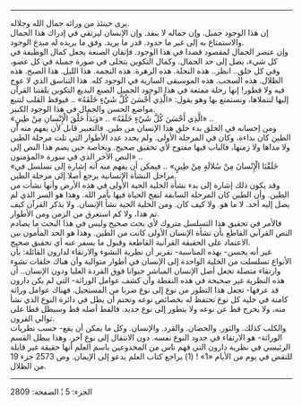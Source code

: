 ------------------------------------------------------------------------

يرى حينئذ من ورائه جمال الله وجلاله.  
إن هذا الوجود جميل. وإن جماله لا ينفد. وإن الإنسان ليرتقي في إدراك هذا
الجمال والاستمتاع به إلى غير ما حدود. قدر ما يريد. وفق ما يريده له مبدع
الوجود.  
وإن عنصر الجمال لمقصود قصدا في هذا الوجود. فإتقان الصنعة يجعل كمال
الوظيفة في كل شيء، يصل إلى حد الجمال. وكمال التكوين يتجلى في صورة جميلة
في كل عضو، وفي كل خلق.. انظر.. هذه النحلة. هذه الزهرة. هذه النجمة. هذا
الليل. هذا الصبح. هذه الظلال. هذه السحب. هذه الموسيقى السارية في الوجود
كله. هذا التناسق الذي لا عوج فيه ولا فطور! إنها رحلة ممتعة في هذا الوجود
الجميل الصنع البديع التكوين يلفتنا القرآن إليها لنتملاها، ونستمتع بها
وهو يقول: «الَّذِي أَحْسَنَ كُلَّ شَيْءٍ خَلَقَهُ» .. فيوقظ القلب لتتبع مواضع الحسن
والجمال في هذا الوجود الكبير.  
«الَّذِي أَحْسَنَ كُلَّ شَيْءٍ خَلَقَهُ» .. «وَبَدَأَ خَلْقَ الْإِنْسانِ مِنْ طِينٍ» ..  
ومن إحسانه في الخلق بدء خلق هذا الإنسان من طين. فالتعبير قابل لأن يفهم
منه أن الطين كان بداءة، وكان في المرحلة الأولى. ولم يحدد عدد الأطوار
التي تلت مرحلة الطين ولا مداها ولا زمنها، فالباب فيها مفتوح لأي تحقيق
صحيح. وبخاصة حين يضم هذا النص إلى النص الآخر الذي في سورة «المؤمنون»
..  
«خَلَقْنَا الْإِنْسانَ مِنْ سُلالَةٍ مِنْ طِينٍ» .. فيمكن أن يفهم منه أنه إشارة إلى تسلسل
في مراحل النشأة الإنسانية يرجع أصلا إلى مرحلة الطين.  
وقد يكون ذلك إشارة إلى بدء نشأة الخلية الحية الأولى في هذه الأرض وأنها
نشأت من الطين. وأن الطين كان المرحلة السابقة لنفخ الحياة فيها بأمر الله.
وهذا هو السر الذي لم يصل إليه أحد. لا ما هو. ولا كيف كان. ومن الخلية
الحية نشأ الإنسان. ولا يذكر القرآن كيف تم هذا، ولا كم استغرق من الزمن
ومن الأطوار.  
فالأمر في تحقيق هذا التسلسل متروك لأي بحث صحيح وليس في هذا البحث ما
يصادم النص القرآني القاطع بأن نشأة الإنسان الأولى كانت من الطين. وهذا هو
الحد المأمون بين الاعتماد على الحقيقة القرآنية القاطعة وقبول ما يسفر عنه
أي تحقيق صحيح.  
غير أنه يحسن- بهذه المناسبة- تقرير أن نظرية النشوء والارتقاء لدارون
القائلة: بأن الأنواع تسلسلت من الخلية الواحدة إلى الإنسان في أطوار
متوالية وأن هناك حلقات نشوء وارتقاء متصلة تجعل أصل الإنسان المباشر
حيوانا فوق القردة العليا ودون الإنسان.. أن هذه النظرية غير صحيحة في هذه
النقطة وأن كشف عوامل الوراثة- التي لم يكن دارون قد عرفها- تجعل هذا
التطور من نوع إلى نوع ضربا من المستحيل. فهناك عوامل وراثة كامنة في خلية
كل نوع تحتفظ له بخصائص نوعه وتحتم أن يظل في دائرة النوع الذي نشأ منه،
ولا يخرج قط عن نوعه ولا يتطور إلى نوع جديد. فالقط أصله قط وسيظل قطا على
توالي القرون.  
والكلب كذلك. والثور. والحصان. والقرد. والإنسان. وكل ما يمكن أن يقع- حسب
نظريات الوراثة- هو الارتقاء في حدود النوع نفسه. دون الانتقال إلى نوع
آخر. وهذا يبطل القسم الرئيسي في نظرية دارون التي فهم ناس من المخدوعين
باسم العلم أنها حقيقة غير قابلة للنقض في يوم من الأيام «1» \! (1) يراجع
كتاب العلم يدعو إلى الإيمان. وص 2573 جزء 19 من الظلال.

------------------------------------------------------------------------

الجزء: 5 ¦ الصفحة: 2809
